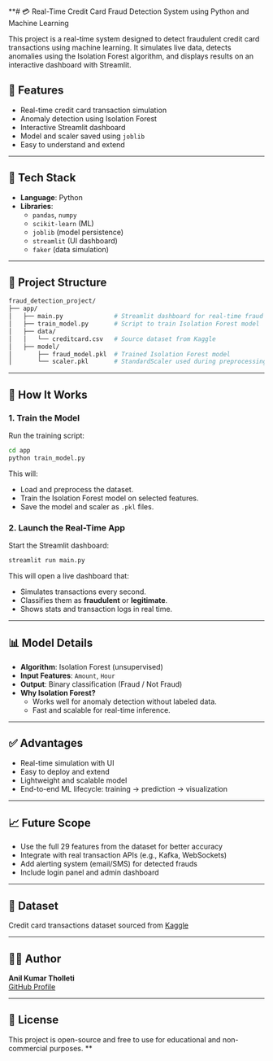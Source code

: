 **# 💳 Real-Time Credit Card Fraud Detection System using Python and Machine Learning

This project is a real-time system designed to detect fraudulent credit card transactions using machine learning. It simulates live data,
detects anomalies using the Isolation Forest algorithm, and displays results on an interactive dashboard with Streamlit.


## 🚀 Features

- Real-time credit card transaction simulation
- Anomaly detection using Isolation Forest
- Interactive Streamlit dashboard
- Model and scaler saved using `joblib`
- Easy to understand and extend

---

## 🧠 Tech Stack

- **Language**: Python
- **Libraries**:
  - `pandas`, `numpy`
  - `scikit-learn` (ML)
  - `joblib` (model persistence)
  - `streamlit` (UI dashboard)
  - `faker` (data simulation)

---

## 📂 Project Structure

```bash
fraud_detection_project/
├── app/
│   ├── main.py              # Streamlit dashboard for real-time fraud detection
│   ├── train_model.py       # Script to train Isolation Forest model
│   ├── data/
│   │   └── creditcard.csv   # Source dataset from Kaggle
│   ├── model/
│       ├── fraud_model.pkl  # Trained Isolation Forest model
│       └── scaler.pkl       # StandardScaler used during preprocessing
```

---

## 🧪 How It Works

### 1. Train the Model

Run the training script:

```bash
cd app
python train_model.py
```

This will:
- Load and preprocess the dataset.
- Train the Isolation Forest model on selected features.
- Save the model and scaler as `.pkl` files.

### 2. Launch the Real-Time App

Start the Streamlit dashboard:

```bash
streamlit run main.py
```

This will open a live dashboard that:
- Simulates transactions every second.
- Classifies them as **fraudulent** or **legitimate**.
- Shows stats and transaction logs in real time.

---

## 📊 Model Details

- **Algorithm**: Isolation Forest (unsupervised)
- **Input Features**: `Amount`, `Hour`
- **Output**: Binary classification (Fraud / Not Fraud)
- **Why Isolation Forest?**
  - Works well for anomaly detection without labeled data.
  - Fast and scalable for real-time inference.

---

## ✅ Advantages

- Real-time simulation with UI
- Easy to deploy and extend
- Lightweight and scalable model
- End-to-end ML lifecycle: training → prediction → visualization

---

## 📈 Future Scope

- Use the full 29 features from the dataset for better accuracy
- Integrate with real transaction APIs (e.g., Kafka, WebSockets)
- Add alerting system (email/SMS) for detected frauds
- Include login panel and admin dashboard

---

## 📁 Dataset

Credit card transactions dataset sourced from [Kaggle](https://www.kaggle.com/datasets/mlg-ulb/creditcardfraud)

---

## 👨‍💻 Author

**Anil Kumar Tholleti**  
[GitHub Profile](https://github.com/Anil-Kumar-Tholleti)

---

## 📜 License

This project is open-source and free to use for educational and non-commercial purposes.
**
